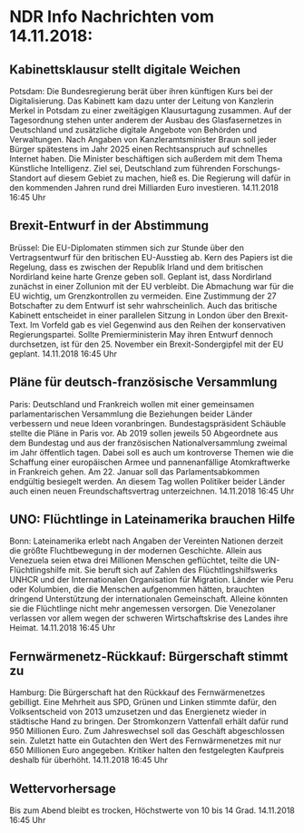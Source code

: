 # NDR Info Nachrichten vom 14.11.2018:


## Kabinettsklausur stellt digitale Weichen
Potsdam: Die Bundesregierung berät über ihren künftigen Kurs bei der Digitalisierung. Das Kabinett kam dazu unter der Leitung von Kanzlerin Merkel in Potsdam zu einer zweitägigen Klausurtagung zusammen. Auf der Tagesordnung stehen unter anderem der Ausbau des Glasfasernetzes in Deutschland und zusätzliche digitale Angebote von Behörden und Verwaltungen. Nach Angaben von Kanzleramtsminister Braun soll jeder Bürger spätestens im Jahr 2025 einen Rechtsanspruch auf schnelles Internet haben. Die Minister beschäftigen sich außerdem mit dem Thema Künstliche Intelligenz. Ziel sei, Deutschland zum führenden Forschungs-Standort auf diesem Gebiet zu machen, hieß es. Die Regierung will dafür in den kommenden Jahren rund drei Milliarden Euro investieren. 14.11.2018 16:45 Uhr 

## Brexit-Entwurf in der Abstimmung
Brüssel: Die EU-Diplomaten stimmen sich zur Stunde über den Vertragsentwurf für den britischen EU-Ausstieg ab. Kern des Papiers ist die Regelung, dass es zwischen der Republik Irland und dem britischen Nordirland keine harte Grenze geben soll. Geplant ist, dass Nordirland zunächst in einer Zollunion mit der EU verbleibt. Die Abmachung war für die EU wichtig, um Grenzkontrollen zu vermeiden. Eine Zustimmung der 27 Botschafter zu dem Entwurf ist sehr wahrscheinlich. Auch das britische Kabinett entscheidet in einer parallelen Sitzung in London über den Brexit-Text. Im Vorfeld gab es viel Gegenwind aus den Reihen der konservativen Regierungspartei. Sollte Premierministerin May ihren Entwurf dennoch durchsetzen, ist für den 25. November ein  Brexit-Sondergipfel mit der EU geplant. 14.11.2018 16:45 Uhr 

## Pläne für deutsch-französische Versammlung
Paris: Deutschland und Frankreich wollen mit einer gemeinsamen parlamentarischen Versammlung die Beziehungen beider Länder verbessern und neue Ideen voranbringen. Bundestagspräsident Schäuble stellte die Pläne in Paris vor. Ab 2019 sollen jeweils 50 Abgeordnete aus dem Bundestag und aus der französischen Nationalversammlung zweimal im Jahr öffentlich tagen. Dabei soll es auch um kontroverse Themen wie die Schaffung einer europäischen Armee und pannenanfällige Atomkraftwerke in Frankreich gehen. Am 22. Januar soll das Parlamentsabkommen endgültig besiegelt werden. An diesem Tag wollen Politiker beider Länder auch einen neuen Freundschaftsvertrag unterzeichnen. 14.11.2018 16:45 Uhr 

## UNO: Flüchtlinge in Lateinamerika brauchen Hilfe
Bonn: Lateinamerika erlebt nach Angaben der Vereinten Nationen derzeit die größte Fluchtbewegung in der modernen Geschichte. Allein aus Venezuela seien etwa drei Millionen Menschen geflüchtet, teilte die UN-Flüchtlingshilfe mit. Sie beruft sich auf Zahlen des Flüchtlingshilfswerks UNHCR und der Internationalen Organisation für Migration. Länder wie Peru oder Kolumbien, die die Menschen aufgenommen hätten, brauchten dringend Unterstützung der internationalen Gemeinschaft. Alleine könnten sie die Flüchtlinge nicht mehr angemessen versorgen. Die Venezolaner verlassen vor allem wegen der schweren Wirtschaftskrise des Landes ihre Heimat. 14.11.2018 16:45 Uhr 

## Fernwärmenetz-Rückkauf: Bürgerschaft stimmt zu
Hamburg: Die Bürgerschaft hat den Rückkauf des Fernwärmenetzes gebilligt. Eine Mehrheit aus SPD, Grünen und Linken stimmte dafür, den Volksentscheid von 2013 umzusetzen und das Energienetz wieder in städtische Hand zu bringen. Der Stromkonzern Vattenfall erhält dafür rund 950 Millionen Euro. Zum Jahreswechsel soll das Geschäft abgeschlossen sein. Zuletzt hatte ein Gutachten den Wert des Fernwärmenetzes mit nur 650 Millionen Euro angegeben. Kritiker halten den festgelegten Kaufpreis deshalb für überhöht. 14.11.2018 16:45 Uhr 

## Wettervorhersage
Bis zum Abend bleibt es trocken, Höchstwerte von 10 bis 14 Grad. 14.11.2018 16:45 Uhr 

